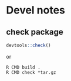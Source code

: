 # Devel notes

## check package

```R
devtools::check()
```

or 
```
R CMD build .
R CMD check *tar.gz
```
